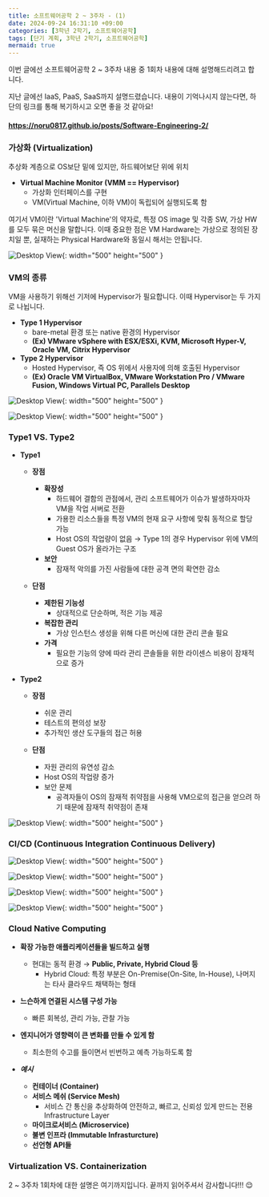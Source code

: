 ```yaml
---
title: 소프트웨어공학 2 ~ 3주차 - (1)
date: 2024-09-24 16:31:10 +09:00
categories: [3학년 2학기, 소프트웨어공학]
tags: [단기 계획, 3학년 2학기, 소프트웨어공학]
mermaid: true
---
```


이번 글에선 소프트웨어공학 2 ~ 3주차 내용 중 1회차 내용에 대해 설명해드리려고 합니다.

지난 글에선 IaaS, PaaS, SaaS까지 설명드렸습니다. 내용이 기억나시지 않는다면, 하단의 링크를 통해 복기하시고 오면 좋을 것 같아요!

#### **<https://noru0817.github.io/posts/Software-Engineering-2/>**

### **가상화 (Virtualization)**

추상화 계층으로 OS보단 밑에 있지만, 하드웨어보단 위에 위치

- **Virtual Machine Monitor (VMM == Hypervisor)**
  - 가상화 인터페이스를 구현
  - VM(Virtual Machine, 이하 VM)이 독립되어 실행되도록 함

여기서 VM이란 'Virtual Machine'의 약자로, 특정 OS image 및 각종 SW, 가상 HW를 모두 묶은 머신을 말합니다. 이때 중요한 점은 VM Hardware는 가상으로 정의된 장치일 뿐, 실재하는 Physical Hardware와 동일시 해서는 안됩니다.

![Desktop View](/assets/img/software-engineering/virtual-machine.jpg){: width="500" height="500" }

### **VM의 종류**

VM을 사용하기 위해선 기저에 Hypervisor가 필요합니다. 이때 Hypervisor는 두 가지로 나뉩니다.

- **Type 1 Hypervisor**
  - bare-metal 환경 또는 native 환경의 Hypervisor
  - **(Ex) VMware vSphere with ESX/ESXi, KVM, Microsoft Hyper-V, Oracle VM, Citrix Hypervisor**
- **Type 2 Hypervisor**
  - Hosted Hypervisor, 즉 OS 위에서 사용자에 의해 호출된 Hypervisor
  - **(Ex) Oracle VM VirtualBox, VMware Workstation Pro / VMware Fusion, Windows Virtual PC, Parallels Desktop**

![Desktop View](/assets/img/software-engineering/type1-hypervisor.jpg){: width="500" height="500" }

![Desktop View](/assets/img/software-engineering/type2-hypervisor.jpg){: width="500" height="500" }

### **Type1 VS. Type2**

- **Type1**

  - **장점**

    - **확장성**
      - 하드웨어 결함의 관점에서, 관리 소프트웨어가 이슈가 발생하자마자 VM을 작업 서버로 전환
      - 가용한 리소스들을 특정 VM의 현재 요구 사항에 맞춰 동적으로 할당 가능
      - Host OS의 작업량이 없음 → Type 1의 경우 Hypervisor 위에 VM의 Guest OS가 올라가는 구조
    - **보안**
      - 잠재적 악의를 가진 사람들에 대한 공격 면의 확연한 감소

  - **단점**
    - **제한된 기능성**
      - 상대적으로 단순하며, 적은 기능 제공
    - **복잡한 관리**
      - 가상 인스턴스 생성을 위해 다른 머신에 대한 관리 콘솔 필요
    - **가격**
      - 필요한 기능의 양에 따라 관리 콘솔들을 위한 라이센스 비용이 잠재적으로 증가

- **Type2**

  - **장점**

    - 쉬운 관리
    - 테스트의 편의성 보장
    - 추가적인 생산 도구들의 접근 허용

  - **단점**
    - 자원 관리의 유연성 감소
    - Host OS의 작업량 증가
    - 보안 문제
      - 공격자들이 OS의 잠재적 취약점을 사용해 VM으로의 접근을 얻으려 하기 때문에 잠재적 취약점이 존재

![Desktop View](/assets/img/software-engineering/virtualization-vs-containerization.jpg){: width="500" height="500" }

### **CI/CD (Continuous Integration Continuous Delivery)**

![Desktop View](/assets/img/software-engineering/ci-cd-1.jpg){: width="500" height="500" }

![Desktop View](/assets/img/software-engineering/ci-cd-2.jpg){: width="500" height="500" }

![Desktop View](/assets/img/software-engineering/ci-cd-3.jpg){: width="500" height="500" }

![Desktop View](/assets/img/software-engineering/ci-cd-4.jpg){: width="500" height="500" }

### **Cloud Native Computing**

- **확장 가능한 애플리케이션들을 빌드하고 실행**
  - 현대는 동적 환경 → **Public, Private, Hybrid Cloud 등**
    - Hybrid Cloud: 특정 부분은 On-Premise(On-Site, In-House), 나머지는 타사 클라우드 채택하는 형태
- **느슨하게 연결된 시스템 구성 가능**
  - 빠른 회복성, 관리 가능, 관찰 가능
- **엔지니어가 영향력이 큰 변화를 만들 수 있게 함**

  - 최소한의 수고를 들이면서 빈번하고 예측 가능하도록 함

- **_예시_**
  - **컨테이너 (Container)**
  - **서비스 메쉬 (Service Mesh)**
    - 서비스 간 통신을 추상화하여 안전하고, 빠르고, 신뢰성 있게 만드는 전용 Infrastructure Layer
  - **마이크로서비스 (Microservice)**
  - **불변 인프라 (Immutable Infrasturcture)**
  - **선언형 API들**

### **Virtualization VS. Containerization**

2 ~ 3주차 1회차에 대한 설명은 여기까지입니다. 끝까지 읽어주셔서 감사합니다!!! 😌
